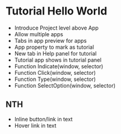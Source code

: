 Tutorial Hello World
====================

- Introduce Project level above App
- Allow multiple apps
- Tabs in app preview for apps
- App property to mark as tutorial
- New tab in Help panel for tutorial
- Tutorial app shows in tutorial panel
- Function Indicate(window, selector)
- Function Click(window, selector)
- Function Type(window, selector)
- Function SelectOption(window, selector)

NTH
---
- Inline button/link in text
- Hover link in text